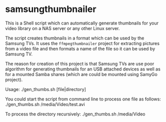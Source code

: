 # samsungthumbnailer

This is a Shell script which can automatically generate thumbnails for your video library on a NAS server or any other Linux server.

The script creates thumbnails in a format which can be used by the Samsung TVs. It uses the `ffmpegthumbnailer` project for extracting pictures from a video file and then formats a name of the file so it can be used by Samsung TV.

The reason for creation of this project is that Samsung TVs are use poor algorithm for generating thumbnails for an USB attached devices as well as for a mounted Samba shares (which are could be mounted using SamyGo project). 

Usage: 
    ./gen_thumbs.sh [file|directory]

You could start the script from command line to process one file as follows:
    ./gen_thumbs.sh /media/Video/test.avi

To process the directory recursively:
    ./gen_thumbs.sh /media/Video
